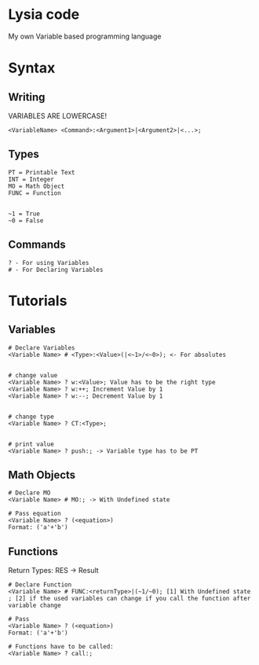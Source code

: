 
# Lysia code

My own Variable based programming language

  
# Syntax
## Writing
VARIABLES ARE LOWERCASE!

```
<VariableName> <Command>:<Argument1>|<Argument2>|<...>;

```

  

## Types

```
PT = Printable Text
INT = Integer
MO = Math Object
FUNC = Function 

  
~1 = True
~0 = False

```


## Commands

```
? - For using Variables
# - For Declaring Variables
```

  

# Tutorials

## Variables

```
# Declare Variables
<Variable Name> # <Type>:<Value>(|<~1>/<~0>); <- For absolutes

 
# change value
<Variable Name> ? w:<Value>; Value has to be the right type
<Variable Name> ? w:++; Increment Value by 1
<Variable Name> ? w:--; Decrement Value by 1


# change type
<Variable Name> ? CT:<Type>;


# print value
<Variable Name> ? push:; -> Variable type has to be PT
```

## Math Objects

```
# Declare MO 
<Variable Name> # MO:; -> With Undefined state

# Pass equation
<Variable Name> ? (<equation>)
Format: ('a'+'b')  
```
## Functions
Return Types: RES -> Result
```
# Declare Function
<Variable Name> # FUNC:<returnType>|(~1/~0); [1] With Undefined state ; [2] if the used variables can change if you call the function after variable change

# Pass 
<Variable Name> ? (<equation>)
Format: ('a'+'b')

# Functions have to be called:
<Variable Name> ? call:;
```